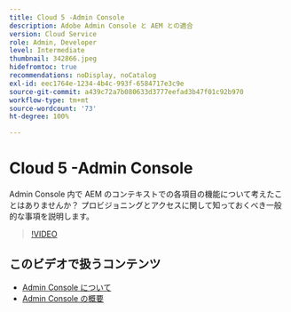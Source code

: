 ```yaml
---
title: Cloud 5 -Admin Console
description: Adobe Admin Console と AEM との適合
version: Cloud Service
role: Admin, Developer
level: Intermediate
thumbnail: 342866.jpeg
hidefromtoc: true
recommendations: noDisplay, noCatalog
exl-id: eec1764e-1234-4b4c-993f-6584717e3c9e
source-git-commit: a439c72a7b080633d3777eefad3b47f01c92b970
workflow-type: tm+mt
source-wordcount: '73'
ht-degree: 100%

---
```


# Cloud 5 -Admin Console

Admin Console 内で AEM のコンテキストでの各項目の機能について考えたことはありませんか？ プロビジョニングとアクセスに関して知っておくべき一般的な事項を説明します。

>[!VIDEO](https://video.tv.adobe.com/v/342866?quality=12&learn=on)

## このビデオで扱うコンテンツ

+ [Admin Console について](https://experienceleague.adobe.com/docs/experience-manager-cloud-service/content/onboarding/onboarding-concepts/admin-console.html)
+ [Admin Console の概要](https://helpx.adobe.com/jp/enterprise/using/admin-console.html)
